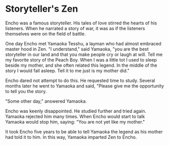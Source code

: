 # Storyteller's Zen

Encho was a famous storyteller. His tales of love stirred the hearts of his listeners. When he narrated a story of war, it was as if the listeners themselves were on the field of battle.

One day Encho met Yamaoka Tesshu, a layman who had almost embraced master hood in Zen. "I understand," said Yamaoka, "you are the best storyteller in our land and that you make people cry or laugh at will. Tell me my favorite story of the Peach Boy. When I was a little tot I used to sleep beside my mother, and she often related this legend. In the middle of the story I would fall asleep. Tell it to me just is my mother did."

Encho dared not attempt to do this. He requested time to study. Several months later he went to Yamaoka and said, "Please give me the opportunity to tell you the story.

"Some other day," answered Yamaoka.

Encho was keenly disappointed. He studied further and tried again. Yamaoka rejected him many times. When Encho would start to talk Yamaoka would stop him, saying: "You are not yet like my mother."

It took Encho five years to be able to tell Yamaoka the legend as his mother had told it to him. In this way, Yamaoka imparted Zen to Encho.
